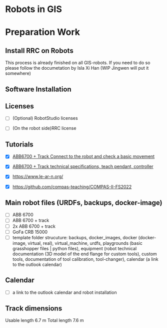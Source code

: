 # Robots in GIS


# Preparation Work 

## Install RRC on Robots

This process is already finished on all GIS-robots. If you need to do so please follow the documetation by Isla Xi Han (WIP Jingwen will put it somewhere)

## Software Installation



## Licenses

- [ ] (Optional) RobotStudio licenses
- [ ] (On the robot side)RRC license


## Tutorials

- [X] [ABB6700 + Track Connect to the robot and check a basic movement](https://github.com/GIS-EPFL/Robots/tree/main/robot_files/abb_irb_6700_track_irtb_6004)
- [X] [ABB6700 + Track technical specifications, teach pendant, controller](https://github.com/GIS-EPFL/Robots/tree/main/tutorials)
- [X] https://www.le-ar-n.org/
- [X] https://github.com/compas-teaching/COMPAS-II-FS2022



## Main robot files (URDFs, backups, docker-image)

- [ ] ABB 6700
- [ ] ABB 6700 + track
- [ ] 2x ABB 6700 + track
- [ ] GoFa CRB 15000
- [ ] template folder strucuture: backups, docker_images, docker (docker-image, virtual, real), virtual_machine, urdfs, playgrounds (basic grasshopper files | python files), equipment (robot technical documentation (3D model of the end flange for custom tools), custom tools, documentation of tool calibration, tool-changer), calendar (a link to the outlook calendar)

## Calendar

- [ ] a link to the outlook calendar and robot installation

## Track dimensions

Usable length 6.7 m
Total length 7.6 m

